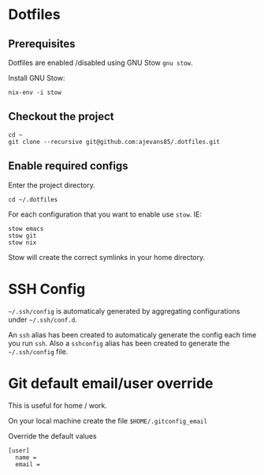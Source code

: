 # Dotfiles


## Prerequisites
Dotfiles are enabled /disabled using GNU Stow `gnu stow`.

Install GNU Stow:
```
nix-env -i stow
```

## Checkout the project

```
cd ~
git clone --recursive git@github.com:ajevans85/.dotfiles.git
```

## Enable required configs

Enter the project directory.

```
cd ~/.dotfiles
```

For each configuration that you want to enable use `stow`. IE:

```
stow emacs
stow git
stow nix
```

Stow will create the correct symlinks in your home directory.

# SSH Config
`~/.ssh/config` is automaticaly generated by aggregating configurations under `~/.ssh/conf.d`.

An `ssh` alias has been created to automaticaly generate the config each time you run `ssh`. Also a `sshconfig` alias has been created to generate the `~/.ssh/config` file.

# Git default email/user override

This is useful for home / work.

On your local machine create the file `$HOME/.gitconfig_email`

Override the default values

```
[user]
  name =
  email =
```
